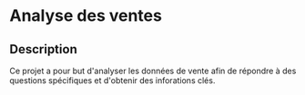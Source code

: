 # Analyse des ventes

## Description
Ce projet a pour but d'analyser les données de vente afin de répondre à des questions spécifiques et d'obtenir des inforations clés.